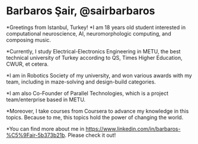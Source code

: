 # Barbaros Şair, @sairbarbaros
*Greetings from Istanbul, Turkey! 
*I am 18 years old student interested in computational neuroscience, AI, neuromorphologic computing, and composing music.

*Currently, I study Electrical-Electronics Engineering in METU, the best technical university of Turkey according to QS, Times Higher Education, CWUR, et cetera.

*I am in Robotics Society of my university, and won various awards with my team, including in maze-solving and design-build categories.

*I am also Co-Founder of Parallel Technologies, which is a project team/enterprise based in METU.

*Moreover, I take courses from Coursera to advance my knowledge in this topics. Because to me, this topics hold the power of changing the world.

*You can find more about me in https://www.linkedin.com/in/barbaros-%C5%9Fair-5b373b21b. Please check it out!
